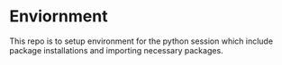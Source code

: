 # Enviornment
This repo is to setup environment for the python session which include package installations and importing necessary packages.  
